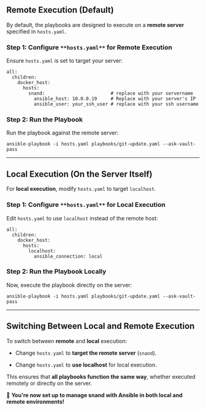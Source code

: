 ## Remote Execution (Default)

By default, the playbooks are designed to execute on a **remote server** specified in `hosts.yaml`.

### **Step 1: Configure** `**hosts.yaml**` **for Remote Execution**

Ensure `hosts.yaml` is set to target your server:

```
all:
  children:
    docker_host:
      hosts:
        snand:                        # replace with your servername
          ansible_host: 10.0.0.19     # Replace with your server's IP
          ansible_user: your_ssh_user # replace with your ssh username
```

### **Step 2: Run the Playbook**

Run the playbook against the remote server:

```
ansible-playbook -i hosts.yaml playbooks/git-update.yaml --ask-vault-pass
```

---

## Local Execution (On the Server Itself)

For **local execution**, modify `hosts.yaml` to target `localhost`.

### **Step 1: Configure** `**hosts.yaml**` **for Local Execution**

Edit `hosts.yaml` to use `localhost` instead of the remote host:

```
all:
  children:
    docker_host:
      hosts:
        localhost:
          ansible_connection: local
```

### **Step 2: Run the Playbook Locally**

Now, execute the playbook directly on the server:

```
ansible-playbook -i hosts.yaml playbooks/git-update.yaml --ask-vault-pass
```

---

## Switching Between Local and Remote Execution

To switch between **remote** and **local** execution:

- Change `hosts.yaml` to **target the remote server** (`snand`).
    
- Change `hosts.yaml` to **use localhost** for local execution.
    

This ensures that **all playbooks function the same way**, whether executed remotely or directly on the server.

🚀 **You're now set up to manage snand with Ansible in both local and remote environments!**
